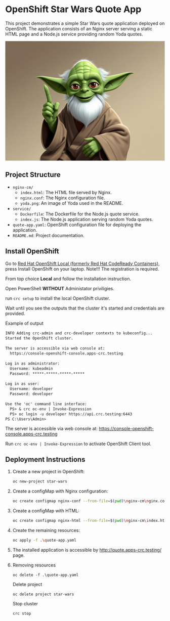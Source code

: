 # OpenShift Star Wars Quote App

This project demonstrates a simple Star Wars quote application deployed on OpenShift. The application consists of an Nginx server serving a static HTML page and a Node.js service providing random Yoda quotes.

<p align="center">
  <img src="./star wars/yoda.png" width="1150" title="yoda">
</p>

## Project Structure

- `nginx-cm/`
  - `index.html`: The HTML file served by Nginx.
  - `nginx.conf`: The Nginx configuration file.
  - `yoda.png`: An image of Yoda used in the README.
- `service/`
  - `Dockerfile`: The Dockerfile for the Node.js quote service.
  - `index.js`: The Node.js application serving random Yoda quotes.
- `quote-app.yaml`: OpenShift configuration file for deploying the application.
- `README.md`: Project documentation.

## Install OpenShift

Go to [Red Hat OpenShift Local (formerly Red Hat CodeReady Containers)](https://developers.redhat.com/products/openshift-local/overviewhttps:/), press Install OpenShift on your laptop.
Note!!! The registration is required.

From top choice **Local** and follow the installation instruction.

Open PowerShell **WITHOUT** Administator priviligies.

run `crc setup` to install the local OpenShift cluster.

Wait until you see the outputs that the cluster it's started and credentials are provided.

Example of output

```
INFO Adding crc-admin and crc-developer contexts to kubeconfig...
Started the OpenShift cluster.

The server is accessible via web console at:
  https://console-openshift-console.apps-crc.testing

Log in as administrator:
  Username: kubeadmin
  Password: *****-*****-*****-*****

Log in as user:
  Username: developer
  Password: developer

Use the 'oc' command line interface:
  PS> & crc oc-env | Invoke-Expression
  PS> oc login -u developer https://api.crc.testing:6443
PS C:\Users\Admin>
```
The server is accessible via web console at: https://console-openshift-console.apps-crc.testing

Run `crc oc-env | Invoke-Expression` to activate OpenShift Client tool.

## Deployment Instructions

1. Create a new project in OpenShift:

   ```sh
   oc new-project star-wars
   ```
2. Create a configMap with Nginx configuration:

   ```sh
   oc create configmap nginx-conf --from-file=$(pwd)\nginx-cm\nginx.conf
   ```
3. Create a configMap with HTML:

   ```sh
   oc create configmap nginx-html --from-file=$(pwd)\nginx-cm\index.html
   ```
4. Create the remaining resources:

   ```sh
   oc apply -f .\quote-app.yaml
   ```
5. The installed application is accessible by http://quote.apps-crc.testing/ page.

6. Removing resources

   ```
   oc delete -f .\quote-app.yaml
   ```
   
   Delete project
   
   ```
   oc delete project star-wars
   ```
   
   Stop cluster

   ```
   crc stop
   ```